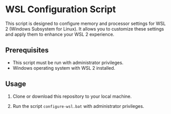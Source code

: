 # WSL Configuration Script

This script is designed to configure memory and processor settings for WSL 2 (Windows Subsystem for Linux).
It allows you to customize these settings and apply them to enhance your WSL 2 experience.

## Prerequisites

- This script must be run with administrator privileges.
- Windows operating system with WSL 2 installed.

## Usage

1. Clone or download this repository to your local machine.

2. Run the script `configure-wsl.bat` with administrator privileges.
